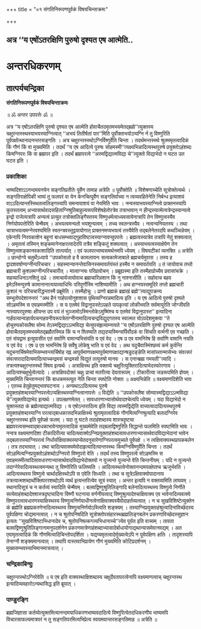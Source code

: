 +++
title = "०१ संगतिनिरूपणपूर्वकं विषयचिन्ताक्रमः"

+++


## अत्र ‘‘य एषोंऽतरक्षिणि पुरुषो दृश्यत एष आत्मेति..

# **अन्तरधिकरणम्**

## **तात्पर्यचन्द्रिका**

**संगतिनिरूपणपूर्वकं विषयचिन्ताक्रमः**

॥ ॐ अन्तर उपपत्तेः ॐ ॥

अत्र ‘‘य एषोंऽतरक्षिणि पुरुषो दृश्यत एष आत्मेति होवाचैतदमृतमभयमेतद्ब्रह्मे’’त्युक्तस्य चक्षुरन्तस्स्थस्याभयस्याग्नित्वात् ‘‘अभयं तितीर्षतां पार’’मिति पूर्वोक्ताभयोऽप्यग्नि र्न तु विष्णुरिति पूर्वपक्षोत्थानादनन्तरसङ्गतिः । अत्र चक्षुरन्तस्स्थोऽग्निर्विष्णुर्वेति चिन्ता । तदर्थमन्तस्स्थे श्रुतममृतत्वादिकं किं गौणं किं वा मुख्यमिति । तदर्थं ‘‘य एष आदित्ये पुरुषः सोहमस्मी’’त्यक्ष्यभिन्नादित्यस्थपुरुषे प्रयुक्तोऽहंशब्दः किमग्निपरः किं वा ब्रह्मपर इति । तदर्थं ब्रह्मपरत्वे ‘‘अस्मद्विद्यात्मविद्या चे’’त्युक्तो विद्याभेदो न घटत उत घटत इति ।

### **प्रकाशिका**

भाष्यदिशाऽऽनन्दमयनयेन सङ्गतिप्रतीतेः पूर्वेण तामाह अत्रेति ॥ पूर्वोक्तेति ॥ विशेषणाच्चेति सूत्रोक्तेत्यर्थः । सङ्गतिराक्षेपिकी भाष्यं तु फलपरं वा येन केनचित्पूर्वेण सङ्गतिर्वाच्या न त्वव्यवहितेनेति निर्बन्ध इत्याशयं वाऽऽदित्यान्तस्स्थितत्वलिङ्गस्यापि समन्वयाशयं वा नेयमिति भावः । नन्वस्याभयस्याग्नित्वे प्राक्तनस्यापि कुतस्तत्वम् अभ्यासार्थवादसहिताग्निश्रुतिबाहुल्यरूपविशेषहेतोरत्रेव तत्राभावान् न हीन्द्रस्यात्मेत्यत्रेन्द्रस्यान्यत्वे इन्द्रो राजेत्यत्रापि अन्यत्वं प्रत्युत तत्रोक्तलिङ्गैस्तस्य विष्णुधर्मत्वाध्यवसायेनात्रापि तेन विष्णुत्वस्यैव निर्णयोपपत्तेरिति चेन्मैवम् । अभयत्वमन्यतो भयशून्यत्वम् । तच्च स्वतन्त्रस्यैव । नत्वन्यनियतस्य । तथा चात्राभयत्वमग्नेरवश्यमिति स्वतन्त्रवस्तुद्वयायोगात् प्राक्तनमप्यभयत्वं तस्यैवेति तद्बलेनेतरदपि कथञ्चिन्नेयम् । एकेनापि निरवकाशेन बहूनां बाधसम्भवाद्गुहाविष्टत्वस्याग्नावप्युपपत्तेः । ब्रह्मत्वस्यात्रेव तत्रापि नेतुं शक्यत्वात् । अमृतत्वं तस्मिन् शङ्कमानेनाक्षरत्वादेरपि तत्रैव शङ्कितुं शक्यत्वात् । अस्याभयत्वस्याक्षेपेण तेन विष्णुत्वशङ्कानवकाशादिति तात्पर्यात् । एवं फलपरभाष्यसमर्थनमपि ध्येयम् । विषयटीकां व्यनक्ति ॥ अत्रेति ॥ छान्दोग्ये चतुर्थेऽध्याये ‘‘उपकोसलो ह वै कामलायनः सत्यकामेजाबाले ब्रह्मचर्यमुवास । तस्य ह द्वादशवर्षाण्यग्नीन्परिचचार । सहस्मान्यानन्तेवासिनस्समावर्तयंस्तं हस्मैव न समावर्तयति ॥ तं जायोवाच तप्तो ब्रह्मचारी कुशलमग्नीन्परिचचारीत् । मात्वाग्नयः परिप्रावोचन् । प्रब्रूह्यस्मा इति तस्मैहाप्रोच्यैव प्रवासांचक्रे । सहव्याधिनाऽनशितुं दध्रे । तमाचार्यजायोवाच ब्रह्मचारिन्नशान किं नु नाश्नासीति । सहोवाच बहव इमेऽस्मिन्पुरुषे कामानानात्ययाव्याधिभिः परिपूर्णोस्मि नाशिष्यामीति । अथ हाग्नयस्समूदिरे तप्तो ब्रह्मचारी कुशलं नः परिचचारीद्धन्तास्मै प्रब्रूमेति । तस्मैहोचुः । प्राणो ब्रह्मकं ब्रह्मखं ब्रह्मे’’त्याद्युपक्रम्य सम्भूतोपदेशानन्तरं ‘‘अथ हैनं गार्हपत्योनुशशास पृथिव्यग्निरन्नमादित्य इति । य एष आदित्ये पुरुषो दृश्यते सोऽहमस्मि स एवाहमस्मीति । स य एतमेवं विद्वानुपास्तेऽपहते पापकृत्यां लोकीभवति सर्वमायुरेति जोग्जीवति नास्यापरपुरुषाः क्षीयन्त उप वयं तं भुञ्जामोऽस्मिन्लोकेऽमुष्मिंश्च य एतमेवं विद्वानुपास्त’’ इत्यादिना गार्हपत्यान्वाहार्यपचनाहवनीयरूपत्रेताग्नीनामादित्यचन्द्रविद्युद्गतस्य स्वात्मत योऽपदेशमुक्त्वा ‘‘ते होचुरुपकोसलैषा सोम्य तेऽस्मद्विद्याऽऽत्मविद्या चेत्युपसंहृत्याम्नायते ‘‘य एषोंऽतरक्षिणि पुरुषो दृश्यत एष आत्मेति होवाचैतदमृतमभयमेतद्ब्रह्मैतस्मिन्न किं च न श्लिष्यति तद्यदप्यस्मिन्सर्पिर्वोदकं वा सिंचति वर्त्मनी एव गच्छति । एतं संयद्वाम इत्युपासीत एतं सर्वाणि वामान्यभिसंयंति य एवं वेद । एष उ एव वामनिरेष हि सर्वाणि वामानि नयति य एवं वेद । एष उ एव भामनिरेष हि सर्वेषु लोकेषु भाति य एवं वेद । अथ यदुचैवास्मिंश्छव्यं कर्म कुर्वन्ति यदुचनार्चिषमेवाभिसम्भवन्त्यर्चिषोह रह्न आपूर्यमाणपक्षमापूर्यमाणपक्षाद्यान्षडुदङ्ङेति मासांस्तान्मासेभ्यः संवत्सरं संवत्सरादादित्यमादित्याच्चन्द्रमसं चन्द्रमसो विद्युतं तत्पुरुषो मानवः । स एनान्ब्रह्म गमयती’’त्यादि । तत्रत्यश्चक्षुरन्तस्स्थो विषय इत्यर्थः । अत्राक्षिस्थ इति वक्तव्ये चक्षुरित्युक्तिरादित्याभेदस्फोरणाय । आदित्यश्चक्षुर्भूत्वेत्यादेः । अत्राक्षिपदोक्तं चक्षुः प्राचां मतरीत्या देवतारूपम् । टीकारीत्या जडरूपमिति ज्ञेयम् । मुख्यमिति चिन्तानन्तरं किं बाधकमस्त्युत नेति चिन्ता स्पष्टेति नोक्ता ॥ अक्ष्यभिन्नेति ॥ वक्ष्यमाणदिशेति भावः । एतच्च हेतुहेतुमद्भावघटनाय । अन्यथाऽऽदित्यस्थ पुरुषे प्रयुक्ताहंशब्दस्याग्निपरत्वेऽप्यक्षिस्थस्याग्नित्वानापत्तेः ॥ विद्येति ॥ ‘‘उपकोसलैषा सोम्यास्मद्विद्याऽऽत्मविद्या चे’’त्युक्तविद्याभेद इत्यर्थः । उपलक्षणमेतत् । सावधारणाभ्यासोर्थवादश्चेत्यपि ध्येयम् । यदा विद्याभेदो न युक्तस्तदा कं ब्रह्मेत्याद्यात्मविद्या । य एषोऽन्तरादित्य इति विद्या त्वस्मद्विद्येति वाच्यत्वादादित्यस्थपुरुषे प्रयुक्ताहंशब्दस्याग्नि परत्वाद्बाधकात्तदभिन्नाक्षिस्थे श्रुतामृतत्वादिकं गौणमित्यग्निश्रुत्यादि बलादग्निरेव चक्षुरन्तस्स्थ इति पूर्वपक्षे फलम् । यदा तु घटते तदाहंशब्दस्य शास्त्रदृष्ट्या ब्रह्मपरत्वसम्भवाद्बाधकाभावेनामृतत्वादिकं मुख्यमेवेति तद्बलाद्विष्णुरिति सिद्धान्ते फलमिति स्पष्टमिति भावः । नन्वत्र वक्ष्यमाणदिशा टीकादिरीत्या चादित्यवाक्येऽग्निप्रयुक्ताहंशब्दसावधारणाभ्यासार्थवादविद्याभेदानां भावेन तद्बलात्तस्याग्निपरत्वं निर्धार्याक्षिवाक्यस्याप्येतदनुसारेणाग्निपरत्वमुच्यते पूर्वपक्षे । न त्वक्षिवाक्यस्थप्रापकबलेन । तत्र तदभावात् । तथा चादित्यवाक्यमेवोदाहृत्यादित्यान्तस्स्थः किमग्निर्विष्णुर्वेति चिन्ता । तदर्थं सोऽहमित्यग्निप्रयुक्तोऽहंशब्दोऽग्निपरो विष्णुपरो वेति । तदर्थं तस्य विष्णुपरत्वे सोऽहमस्मि स एवाहमस्मीत्यादिसावधारणाभ्यासार्थवादविद्याभेदोक्तयो न युज्यन्ते युज्यन्ते वेति चिन्तनीयम् । यदि न युज्यन्ते तदाग्नेरेवादित्यस्थत्वमन्यथा तु विष्णोरिति फलिष्यति । आदित्यस्थत्वेनोक्तानन्दमयाक्षेपश्च ऋजुर्भवति । आदित्यस्थस्य विष्णुत्वे चार्थादक्षिस्थोऽपि स एवेति सिध्यति । तथा च सूत्रेऽक्षिवाक्योपादानाय तत्रत्यात्मशब्दार्थोक्तिपररशब्दोऽपि व्यर्थ इत्यन्तरित्येव सूत्रं स्यात् । अन्तर इत्यपि न वक्तव्यमिति लाघवम् । स्थानादिसूत्रं च न कर्तव्यं स्यादिति चेन्मैवम् । बलवद्विष्णुश्रुतिलिङ्गादि बलेनादित्यस्थस्य विष्णुत्वे निर्णीते सत्येवाहंशब्दादेश्शास्त्रदृष्ट्यादिना विष्णौ घटनाया वर्णनीयत्वाद् विष्णुश्रुत्यादेश्चाक्षिवाक्य एव भावेनादित्यवाक्ये विष्णुपरत्वावधारणस्याक्षिस्थस्य विष्णुत्वनिर्णयाधीनत्वेनाक्षिवाक्यस्यैवोदाहर्तव्यत्वात् । न च सुखविशिष्टेत्युक्तेन कं ब्रह्मेति ब्रह्मप्रकरणेनादित्यस्थस्य विष्णुत्वनिर्णयोऽस्त्विति शङ्क्यम् । तस्याग्निप्रयुक्ताहंश्रुत्यादिनाविच्छेदस्य पूर्वपक्षिणा चोद्यमानत्वात् । न च श्रुतोपनिषदिति सूत्रोक्तोपसंहारस्थब्रह्मलिङ्गबलेन प्रकरणाविच्छेदस्सुज्ञान इत्यतः ‘‘सुखविशिष्टाभिधानादेव च, श्रुतोपनिषत्कगत्यभिधानाच्चे’’त्येव पूर्यत इति वाच्यम् । तावता बलवद्विष्णुश्रुतिलिङ्गानामनुपदर्शनेन प्रकरणमात्रेणाहंशब्दाभ्यासादेर्बाधायोगाद्यथान्यासमेवानवद्यम् । अत एवामृतत्वादिकं किं गौणमित्यादिचिन्तोपदर्शिता । यद्यप्यमृतत्वादेर्मुख्यत्वेऽपि न पूर्वपक्षिणः क्षतिः । तादृशस्यापि तेनाग्नौ शङ्क्यमानत्वात् । तथापि वास्तवाभिप्रायेण गौणं मुख्यमिति कोटिप्रदर्शनम् । मुख्यसम्भवस्याभिमानमात्रत्वात् ।

### **चन्द्रिकाबिन्दुः**

चक्षुरन्तस्थोऽग्निरेवेति ॥ य एष इति वाक्यस्थाक्षिशब्दस्य चक्षुर्देवतापरत्वेनापि वक्ष्यमाणत्वाच् चक्षुरन्तस्थ इत्यादिव्यवहारोऽन्यथासिद्ध इति ब्रूयात् ।

### **पाण्डुरङ्गि**

ब्रह्मजिज्ञासा कर्तव्येत्युक्तमित्यानन्दमयाधिकरणभाष्यवदादित्ये विष्णुरित्येतदधिकरणीय भाष्यमपि विचारसाफल्यमात्रपरं न तु सङ्गतिपरमित्यभिप्रेत्य स्वयमवान्तरसङ्गतिमाह ॥ अत्रेति ॥

